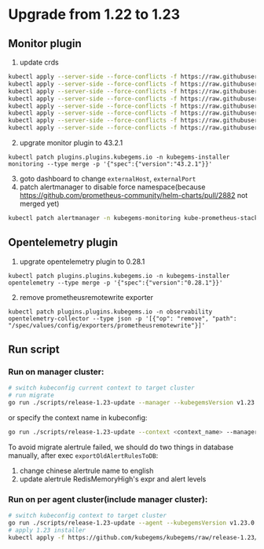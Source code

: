 # Upgrade from 1.22 to 1.23

## Monitor plugin
1. update crds
```bash
kubectl apply --server-side --force-conflicts -f https://raw.githubusercontent.com/prometheus-operator/prometheus-operator/v0.61.1/example/prometheus-operator-crd/monitoring.coreos.com_alertmanagerconfigs.yaml
kubectl apply --server-side --force-conflicts -f https://raw.githubusercontent.com/prometheus-operator/prometheus-operator/v0.61.1/example/prometheus-operator-crd/monitoring.coreos.com_alertmanagers.yaml
kubectl apply --server-side --force-conflicts -f https://raw.githubusercontent.com/prometheus-operator/prometheus-operator/v0.61.1/example/prometheus-operator-crd/monitoring.coreos.com_podmonitors.yaml
kubectl apply --server-side --force-conflicts -f https://raw.githubusercontent.com/prometheus-operator/prometheus-operator/v0.61.1/example/prometheus-operator-crd/monitoring.coreos.com_probes.yaml
kubectl apply --server-side --force-conflicts -f https://raw.githubusercontent.com/prometheus-operator/prometheus-operator/v0.61.1/example/prometheus-operator-crd/monitoring.coreos.com_prometheuses.yaml
kubectl apply --server-side --force-conflicts -f https://raw.githubusercontent.com/prometheus-operator/prometheus-operator/v0.61.1/example/prometheus-operator-crd/monitoring.coreos.com_prometheusrules.yaml
kubectl apply --server-side --force-conflicts -f https://raw.githubusercontent.com/prometheus-operator/prometheus-operator/v0.61.1/example/prometheus-operator-crd/monitoring.coreos.com_servicemonitors.yaml
kubectl apply --server-side --force-conflicts -f https://raw.githubusercontent.com/prometheus-operator/prometheus-operator/v0.61.1/example/prometheus-operator-crd/monitoring.coreos.com_thanosrulers.yaml
```
2. upgrate monitor plugin to 43.2.1
```
kubectl patch plugins.plugins.kubegems.io -n kubegems-installer monitoring --type merge -p '{"spec":{"version":"43.2.1"}}'
```
3. goto dashboard to change `externalHost`, `externalPort`
4. patch alertmanager to disable force namespace(because https://github.com/prometheus-community/helm-charts/pull/2882 not merged yet)
```bash
kubectl patch alertmanager -n kubegems-monitoring kube-prometheus-stack-alertmanager --type merge -p '{"spec": {"alertmanagerConfigMatcherStrategy": {"type":"None"}}}'
```

## Opentelemetry plugin
1. upgrate opentelemetry plugin to 0.28.1
```
kubectl patch plugins.plugins.kubegems.io -n kubegems-installer opentelemetry --type merge -p '{"spec":{"version":"0.28.1"}}'
```
2. remove prometheusremotewrite exporter
```
kubectl patch plugins.plugins.kubegems.io -n observability opentelemetry-collector --type json -p '[{"op": "remove", "path": "/spec/values/config/exporters/prometheusremotewrite"}]'
```

## Run script

### Run on manager cluster:

```sh
# switch kubeconfig current context to target cluster
# run migrate
go run ./scripts/release-1.23-update --manager --kubegemsVersion v1.23.0[-xxx]
```

or specify the context name in kubeconfig:

```sh
go run ./scripts/release-1.23-update --context <context_name> --manager --kubegemsVersion v1.23.0[-xxx]
```

To avoid migrate alertrule failed, we should do two things in database manually, after exec `exportOldAlertRulesToDB`:
1. change chinese alertrule name to english
2. update alertrule RedisMemoryHigh's expr and alert levels

### Run on per agent cluster(include manager cluster):

```sh
# switch kubeconfig context to target cluster
go run ./scripts/release-1.23-update --agent --kubegemsVersion v1.23.0[-xxx]
# apply 1.23 installer
kubectl apply -f https://github.com/kubegems/kubegems/raw/release-1.23/deploy/installer.yaml
```
